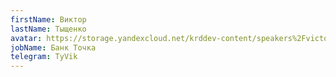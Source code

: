 ```yaml
---
firstName: Виктор
lastName: Тыщенко
avatar: https://storage.yandexcloud.net/krddev-content/speakers%2Fvictor.jpg
jobName: Банк Точка
telegram: TyVik
---
```

